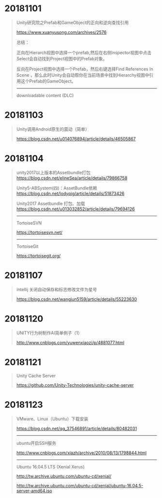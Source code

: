 # 20181101

> Unity研究院之Prefab和GameObject的正向和逆向查找引用
>
> https://www.xuanyusong.com/archives/2576
> 
> 总结：
>
> 正向在Hierarch视图中选择一个prefab,然后在右侧Inspector视图中点击Select会自动找到Project视图中的Prefab对象。
> 
> 反向在Project视图中选择一个Prefab，然后右键选择Find References In Scene ，那么此时Unity会自动帮你在当前场景中找到Hierarchy视图中引用这个Prefab的GameObject。
> 
> ------
>
> downloadable content (DLC)

# 20181103

> Unity调用Android原生的震动（简单）
>
> https://blog.csdn.net/u014076894/article/details/46505867

# 20181104

> unity2017以上版本的Assetbundle打包
> https://blog.csdn.net/elineSea/article/details/79866758
>
> Unity5-ABSystem(四)：AssetBundle依赖
> https://blog.csdn.net/lodypig/article/details/51873426
>
> Unity2017 Assetbundle 打包、加载 
> https://blog.csdn.net/u013032852/article/details/79694126
>
> ------
>
> TortoiseSVN
>
> https://tortoisesvn.net/
>
> ------
>
> TortoiseGit
>
> https://tortoisegit.org/

# 20181107

> intellij 关闭自动保存和标志修改文件为星号
>
> https://blog.csdn.net/wangjun5159/article/details/55223630

# 20181120

> UNITY行为树制作AI简单例子（1）
> 
> http://www.cnblogs.com/yuwenxiaozi/p/4881077.html

# 20181121

> Unity Cache Server
> 
> https://github.com/Unity-Technologies/unity-cache-server

# 20181123

> VMware、Linux（Ubuntu）下载安装
> 
> https://blog.csdn.net/qq_37546891/article/details/80482031
>
> ------
>
> ubuntu开启SSH服务
> 
> http://www.cnblogs.com/xiazh/archive/2010/08/13/1798844.html
> 
> ------
>
> Ubuntu 16.04.5 LTS (Xenial Xerus)
>
> http://tw.archive.ubuntu.com/ubuntu-cd/xenial/
>
> http://tw.archive.ubuntu.com/ubuntu-cd/xenial/ubuntu-16.04.5-server-amd64.iso

